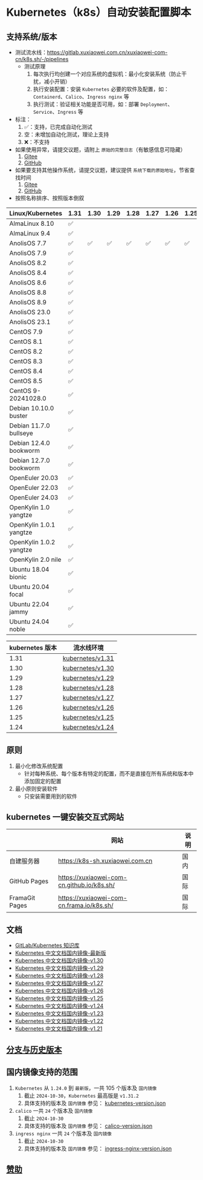 # Kubernetes（k8s）自动安装配置脚本

## 支持系统/版本

- 测试流水线：https://gitlab.xuxiaowei.com.cn/xuxiaowei-com-cn/k8s.sh/-/pipelines
    - 测试原理
        1. 每次执行均创建一个对应系统的虚拟机：最小化安装系统（防止干扰，减小开销）
        2. 执行安装配置：安装 `Kubernetes` 必要的软件及配置，如：`Containerd`、`Calico`、`Ingress nginx` 等
        3. 执行测试：验证相关功能是否可用，如：部署 `Deployment`、`Service`、`Ingress` 等
- 标注：
    1. ✅：支持，已完成自动化测试
    2. 空：未增加自动化测试，理论上支持
    3. ❌：不支持
- 如果使用异常，请提交议题，请附上 `原始的完整日志`（有敏感信息可隐藏）
    1. [Gitee](https://gitee.com/xuxiaowei-com-cn/k8s.sh/issues)
    2. [GitHub](https://github.com/xuxiaowei-com-cn/k8s.sh/issues)
- 如果要支持其他操作系统，请提交议题，建议提供 `系统下载的原始地址`，节省查找时间
    1. [Gitee](https://gitee.com/xuxiaowei-com-cn/k8s.sh/issues)
    2. [GitHub](https://github.com/xuxiaowei-com-cn/k8s.sh/issues)
- 按照名称排序、按照版本倒叙

| Linux/Kubernetes        | 1.31 | 1.30 | 1.29 | 1.28 | 1.27 | 1.26 | 1.25 | 1.24 |
|-------------------------|------|------|------|------|------|------|------|------|
| AlmaLinux 8.10          | ✅    |      |      |      |      |      |      |      |
| AlmaLinux 9.4           | ✅    |      |      |      |      |      |      | ✅    |
| AnolisOS 7.7            | ✅    | ✅    | ✅    | ✅    | ✅    | ✅    | ✅    | ✅    |
| AnolisOS 7.9            | ✅    |      |      |      |      |      |      | ✅    |
| AnolisOS 8.2            | ✅    |      |      |      |      |      |      |      |
| AnolisOS 8.4            | ✅    |      |      |      |      |      |      |      |
| AnolisOS 8.6            | ✅    |      |      |      |      |      |      |      |
| AnolisOS 8.8            | ✅    |      |      |      |      |      |      |      |
| AnolisOS 8.9            | ✅    |      |      |      |      |      |      |      |
| AnolisOS 23.0           | ✅    |      |      |      |      |      |      |      |
| AnolisOS 23.1           | ✅    |      |      |      |      |      |      |      |
| CentOS 7.9              | ✅    |      |      |      |      |      |      |      |
| CentOS 8.1              | ✅    |      |      |      |      |      |      |      |
| CentOS 8.2              | ✅    |      |      |      |      |      |      |      |
| CentOS 8.3              | ✅    |      |      |      |      |      |      |      |
| CentOS 8.4              | ✅    |      |      |      |      |      |      |      |
| CentOS 8.5              | ✅    |      |      |      |      |      |      |      |
| CentOS 9-20241028.0     | ✅    |      |      |      |      |      |      | ✅    |
| Debian 10.10.0 buster   | ✅    |      |      |      |      |      |      | ✅    |
| Debian 11.7.0 bullseye  | ✅    |      |      |      |      |      |      |      |
| Debian 12.4.0 bookworm  | ✅    |      |      |      |      |      |      |      |
| Debian 12.7.0 bookworm  | ✅    |      |      |      |      |      |      |      |
| OpenEuler 20.03         | ✅    |      |      |      |      |      |      |      |
| OpenEuler 22.03         | ✅    |      |      |      |      |      |      |      |
| OpenEuler 24.03         | ✅    |      |      |      |      |      |      |      |
| OpenKylin 1.0 yangtze   | ✅    |      |      |      |      |      |      |      |
| OpenKylin 1.0.1 yangtze | ✅    |      |      |      |      |      |      |      |
| OpenKylin 1.0.2 yangtze | ✅    |      |      |      |      |      |      |      |
| OpenKylin 2.0 nile      | ✅    |      |      |      |      |      |      |      |
| Ubuntu 18.04 bionic     | ✅    |      |      |      |      |      |      |      |
| Ubuntu 20.04 focal      | ✅    |      |      |      |      |      |      |      |
| Ubuntu 22.04 jammy      | ✅    |      |      |      |      |      |      |      |
| Ubuntu 24.04 noble      | ✅    |      |      |      |      |      |      | ✅    |

| kubernetes 版本 | 流水线环境                                                                                                                |
|---------------|----------------------------------------------------------------------------------------------------------------------|
| 1.31          | [kubernetes/v1.31](https://gitlab.xuxiaowei.com.cn/xuxiaowei-com-cn/k8s.sh/-/environments/43?tab=deployment-history) |
| 1.30          | [kubernetes/v1.30](https://gitlab.xuxiaowei.com.cn/xuxiaowei-com-cn/k8s.sh/-/environments/36?tab=deployment-history) |
| 1.29          | [kubernetes/v1.29](https://gitlab.xuxiaowei.com.cn/xuxiaowei-com-cn/k8s.sh/-/environments/37?tab=deployment-history) |
| 1.28          | [kubernetes/v1.28](https://gitlab.xuxiaowei.com.cn/xuxiaowei-com-cn/k8s.sh/-/environments/38?tab=deployment-history) |
| 1.27          | [kubernetes/v1.27](https://gitlab.xuxiaowei.com.cn/xuxiaowei-com-cn/k8s.sh/-/environments/39?tab=deployment-history) |
| 1.26          | [kubernetes/v1.26](https://gitlab.xuxiaowei.com.cn/xuxiaowei-com-cn/k8s.sh/-/environments/40?tab=deployment-history) |
| 1.25          | [kubernetes/v1.25](https://gitlab.xuxiaowei.com.cn/xuxiaowei-com-cn/k8s.sh/-/environments/41?tab=deployment-history) |
| 1.24          | [kubernetes/v1.24](https://gitlab.xuxiaowei.com.cn/xuxiaowei-com-cn/k8s.sh/-/environments/42?tab=deployment-history) |

## 原则

1. 最小化修改系统配置
    - 针对每种系统、每个版本有特定的配置，而不是直接在所有系统和版本中添加固定的配置
2. 最小原则安装软件
    - 只安装需要用到的软件

## kubernetes 一键安装交互式网站

|                | 网站                                         | 说明 |
|----------------|--------------------------------------------|----|
| 自建服务器          | https://k8s-sh.xuxiaowei.com.cn            | 国内 |
| GitHub Pages   | https://xuxiaowei-com-cn.github.io/k8s.sh/ | 国际 |
| FramaGit Pages | https://xuxiaowei-com-cn.frama.io/k8s.sh/  | 国际 |

## 文档

- [GitLab/Kubernetes 知识库](https://gitlab-k8s.xuxiaowei.com.cn)
- [Kubernetes 中文文档国内镜像-最新版](https://kubernetes.xuxiaowei.com.cn/zh-cn/)
- [Kubernetes 中文文档国内镜像-v1.30](https://kubernetes-v1-30.xuxiaowei.com.cn/zh-cn/)
- [Kubernetes 中文文档国内镜像-v1.29](https://kubernetes-v1-29.xuxiaowei.com.cn/zh-cn/)
- [Kubernetes 中文文档国内镜像-v1.28](https://kubernetes-v1-28.xuxiaowei.com.cn/zh-cn/)
- [Kubernetes 中文文档国内镜像-v1.27](https://kubernetes-v1-27.xuxiaowei.com.cn/zh-cn/)
- [Kubernetes 中文文档国内镜像-v1.26](https://kubernetes-v1-26.xuxiaowei.com.cn/zh-cn/)
- [Kubernetes 中文文档国内镜像-v1.25](https://kubernetes-v1-25.xuxiaowei.com.cn/zh-cn/)
- [Kubernetes 中文文档国内镜像-v1.24](https://kubernetes-v1-24.xuxiaowei.com.cn/zh-cn/)
- [Kubernetes 中文文档国内镜像-v1.23](https://kubernetes-v1-23.xuxiaowei.com.cn/zh-cn/)
- [Kubernetes 中文文档国内镜像-v1.22](https://kubernetes-v1-22.xuxiaowei.com.cn/zh-cn/)
- [Kubernetes 中文文档国内镜像-v1.21](https://kubernetes-v1-21.xuxiaowei.com.cn/zh-cn/)

## [分支与历史版本](history.md)

## 国内镜像支持的范围

1. `Kubernetes` 从 `1.24.0` 到 `最新版`，一共 105 个版本及 `国内镜像`
    1. 截止 `2024-10-30`，`Kubernetes` 最高版是 `v1.31.2`
    2. 具体支持的版本及 `国内镜像` 参见：
       [kubernetes-version.json](https://gitee.com/xuxiaowei-com-cn/k8s.sh/blob/SNAPSHOT/2.0.0/.vitepress/components/json/kubernetes-version.json)
2. `calico` 一共 `24` 个版本及 `国内镜像`
    1. 截止 `2024-10-30`
    2. 具体支持的版本及 `国内镜像` 参见：
       [calico-version.json](https://gitee.com/xuxiaowei-com-cn/k8s.sh/blob/SNAPSHOT/2.0.0/.vitepress/components/json/calico-version.json)
3. `ingress nginx` 一共 `24` 个版本及 `国内镜像`
    1. 截止 `2024-10-30`
    2. 具体支持的版本及 `国内镜像` 参见：
       [ingress-nginx-version.json](https://gitee.com/xuxiaowei-com-cn/k8s.sh/blob/SNAPSHOT/2.0.0/.vitepress/components/json/ingress-nginx-version.json)

## [赞助](https://docs.xuxiaowei.cloud/spring-cloud-xuxiaowei/guide/contributes.html)

